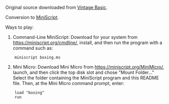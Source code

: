 Original source downloaded from [Vintage Basic](http://www.vintage-basic.net/games.html).

Conversion to [MiniScript](https://miniscript.org).

Ways to play:

1. Command-Line MiniScript:
Download for your system from https://miniscript.org/cmdline/, install, and then run the program with a command such as:

```
	miniscript boxing.ms
```
2. Mini Micro:
Download Mini Micro from https://miniscript.org/MiniMicro/, launch, and then click the top disk slot and chose "Mount Folder..."  Select the folder containing the MiniScript program and this README file.  Then, at the Mini Micro command prompt, enter:

```
	load "boxing"
	run
```